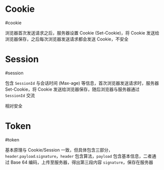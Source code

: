 # Cookie
#cookie

浏览器首次发送请求之后，服务器设置 Cookie (Set-Cookie)，将 Cookie 发送给浏览器保存，之后每次浏览器发送请求都会发送 Cookie，不安全

# Session
#session

包含 `SessionId` 与会话时间 (Max-age) 等信息，首次浏览器发送请求时，服务器 Set-Cookie，将 Cookie 发送给浏览器保存，随后浏览器与服务器通过 `SessionId` 交流

相对安全

# Token
#token

基本原理与 Cookie/Session 一致，但具体包含三部分，`header`.`payload`.`signature`，`header` 包含算法，`payload` 包含基本信息，二者通过 Base 64 编码，上传至服务器，得出第三段内容 `signature`，保存在服务器